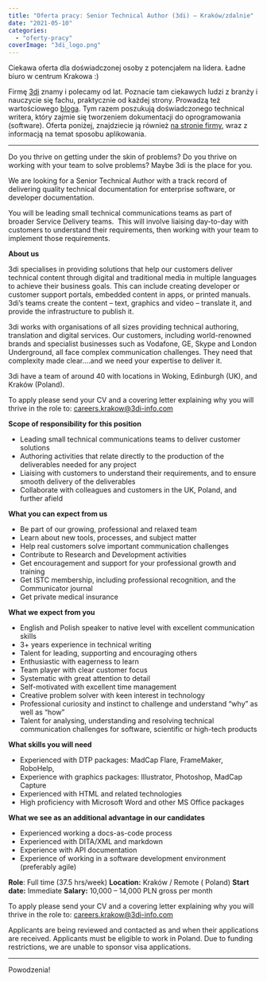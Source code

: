 ```yaml
---
title: "Oferta pracy: Senior Technical Author (3di) – Kraków/zdalnie"
date: "2021-05-10"
categories: 
  - "oferty-pracy"
coverImage: "3di_logo.png"
---
```


Ciekawa oferta dla doświadczonej osoby z potencjałem na lidera. Ładne biuro w centrum Krakowa :)

Firmę [3di](https://3di-info.com/) znamy i polecamy od lat. Poznacie tam ciekawych ludzi z branży i nauczycie się fachu, praktycznie od każdej strony. Prowadzą też wartościowego [bloga](https://3di-info.com/blog/). Tym razem poszukują doświadczonego technical writera, który zajmie się tworzeniem dokumentacji do oprogramowania (software). Oferta poniżej, znajdziecie ją również [na stronie firmy](https://3di-info.com/technical-writer-krakow-ta01/), wraz z informacją na temat sposobu aplikowania.

* * *

Do you thrive on getting under the skin of problems? Do you thrive on working with your team to solve problems? Maybe 3di is the place for you.

We are looking for a Senior Technical Author with a track record of delivering quality technical documentation for enterprise software, or developer documentation.

You will be leading small technical communications teams as part of broader Service Delivery teams.  This will involve liaising day-to-day with customers to understand their requirements, then working with your team to implement those requirements.

**About us**

3di specialises in providing solutions that help our customers deliver technical content through digital and traditional media in multiple languages to achieve their business goals. This can include creating developer or customer support portals, embedded content in apps, or printed manuals. 3di’s teams create the content – text, graphics and video – translate it, and provide the infrastructure to publish it.

3di works with organisations of all sizes providing technical authoring, translation and digital services. Our customers, including world-renowned brands and specialist businesses such as Vodafone, GE, Skype and London Underground, all face complex communication challenges. They need that complexity made clear….and we need your expertise to deliver it.

3di have a team of around 40 with locations in Woking, Edinburgh (UK), and Kraków (Poland).

To apply please send your CV and a covering letter explaining why you will thrive in the role to: [careers.krakow@3di-info.com](mailto:careers.krakow@3di-info.com)

**Scope of responsibility for this position**

- Leading small technical communications teams to deliver customer solutions
- Authoring activities that relate directly to the production of the deliverables needed for any project
- Liaising with customers to understand their requirements, and to ensure smooth delivery of the deliverables
- Collaborate with colleagues and customers in the UK, Poland, and further afield

**What you can expect from us**

- Be part of our growing, professional and relaxed team
- Learn about new tools, processes, and subject matter
- Help real customers solve important communication challenges
- Contribute to Research and Development activities
- Get encouragement and support for your professional growth and training
- Get ISTC membership, including professional recognition, and the Communicator journal
- Get private medical insurance

**What we expect from you**

- English and Polish speaker to native level with excellent communication skills
- 3+ years experience in technical writing
- Talent for leading, supporting and encouraging others
- Enthusiastic with eagerness to learn
- Team player with clear customer focus
- Systematic with great attention to detail
- Self-motivated with excellent time management
- Creative problem solver with keen interest in technology
- Professional curiosity and instinct to challenge and understand “why” as well as “how”
- Talent for analysing, understanding and resolving technical communication challenges for software, scientific or high-tech products

**What skills you will need**

- Experienced with DTP packages: MadCap Flare, FrameMaker, RoboHelp,
- Experience with graphics packages: Illustrator, Photoshop, MadCap Capture
- Experienced with HTML and related technologies
- High proficiency with Microsoft Word and other MS Office packages

**What we see as an additional advantage in our candidates**

- Experienced working a docs-as-code process
- Experienced with DITA/XML and markdown
- Experience with API documentation
- Experience of working in a software development environment (preferably agile)

**Role**: Full time (37.5 hrs/week) **Location:** Kraków / Remote ( Poland) **Start date:** Immediate **Salary:** 10,000 – 14,000 PLN gross per month

To apply please send your CV and a covering letter explaining why you will thrive in the role to: [careers.krakow@3di-info.com](mailto:careers.krakow@3di-info.com)

Applicants are being reviewed and contacted as and when their applications are received. Applicants must be eligible to work in Poland. Due to funding restrictions, we are unable to sponsor visa applications.

* * *

Powodzenia!
